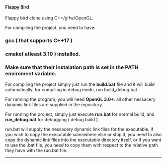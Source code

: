 #### Flappy Bird

Flappy bird clone using C++/glfw/OpenGL.

For compiling the project, you need to have:

### gcc ( that supports C++17 )
### cmake( atleast 3.10 ) installed.

### Make sure that their instalation path is set in the PATH enviroment variable.

For compiling the project simply just run the **build.bat** file and it will build automatically. for compiling in debug mode, run build_debug.bat.

For running the program, you will need **OpenGL 3.0+**. all other nessacery dynamic link files are supplied in the repository.

For running the project, simply just execute **run.bat** for normal build, and **run_debug.bat** for debugging ( debug build ).

run.bat will supply the nessacery dynamic link files for the executable, if you wish to copy the executable somewhere else or ship it, you need to also copy the dynamic link files into the executable directory itself, or if you want to use the .bat file, you need to copy them with respect to the relative path they have with the run.bat file.

---
